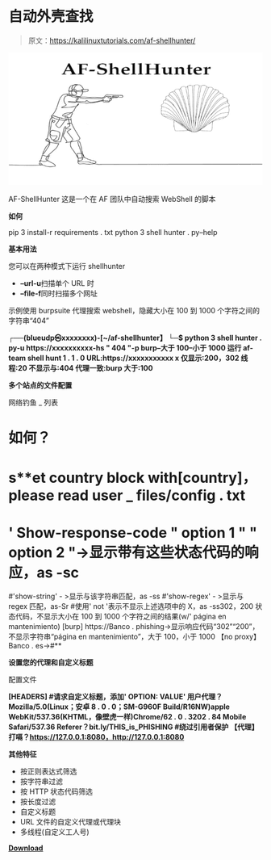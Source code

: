 # 自动外壳查找

> 原文：<https://kalilinuxtutorials.com/af-shellhunter/>

[![](img/0bddc36630ae72bb256c843fa706dced.png)](https://blogger.googleusercontent.com/img/a/AVvXsEjkPADJ3igffTz4RSFxOc-G_p61qtwrKCkm-5Vtnc_0aWDeJNeIUMlWw_m6b2q3_0E6m8_BB2L8m1ZnMAN68cOnkHkbg6VEfSw3RQ57yVjK226krXSm4AtpuNunfvwsmX5VhGO2LGsSns22GOqslnaM4IfLJUP_rA0dnJd9uh_DJag4UP0TGbNiSaKa=s728)

AF-ShellHunter 这是一个在 AF 团队中自动搜索 WebShell 的脚本

**如何**

pip 3 install-r requirements . txt
python 3 shell hunter . py–help

**基本用法**

您可以在两种模式下运行 shellhunter

*   **–url-u**扫描单个 URL 时
*   **–file-f**同时扫描多个网址

示例使用 burpsuite 代理搜索 webshell，隐藏大小在 100 到 1000 个字符之间的字符串“404”

**┌──(blueudp㉿xxxxxxxx)-[~/af-shellhunter】
└─$ python 3 shell hunter . py-u https://xxxxxxxxxx-hs " 404 "-p burp–大于 100–小于 1000
运行 af-team shell hunt 1 . 1 . 0
URL:https://xxxxxxxxxxx x
仅显示:200，302
线程:20
不显示与:404
代理一致:burp
大于:100**

**多个站点的文件配置**

网络钓鱼 _ 列表

# **如何？**
# s**et country block with[country]，please read user _ files/config . txt
# ' Show-response-code " option 1 " " option 2 "->显示带有这些状态代码的响应，as -sc
#'show-string' - >显示与该字符串匹配，as -ss
#'show-regex' - >显示与 regex 匹配，as-Sr
#使用' not '表示不显示上述选项中的 X，as -ss302，200 状态代码，不显示大小在 100 到 1000 个字符之间的结果(w/' página en mantenimiento)
[burp]
https://Banco . phishing->显示响应代码“302”“200”，不显示字符串“página en mantenimiento”，大于 100，小于 1000
【no proxy】
Banco . es->#**

**设置您的代理和自定义标题**

配置文件

**[HEADERS] #请求自定义标题，添加' OPTION: VALUE'
用户代理？Mozilla/5.0(Linux；安卓 8 . 0 . 0；SM-G960F Build/R16NW)apple WebKit/537.36(KHTML，像壁虎一样)Chrome/62 . 0 . 3202 . 84 Mobile Safari/537.36
Referer？bit.ly/THIS_is_PHISHING #绕过引用者保护
【代理】
打嗝？https://127.0.0.1:8080，http://127.0.0.1:8080**

**其他特征**

*   按正则表达式筛选
*   按字符串过滤
*   按 HTTP 状态代码筛选
*   按长度过滤
*   自定义标题
*   URL 文件的自定义代理或代理块
*   多线程(自定义工人号)

[**Download**](https://github.com/blueudp/AF-ShellHunter)